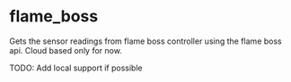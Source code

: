 # flame_boss

Gets the sensor readings from flame boss controller using the flame boss api. Cloud based only for now.

TODO:
Add local support if possible
